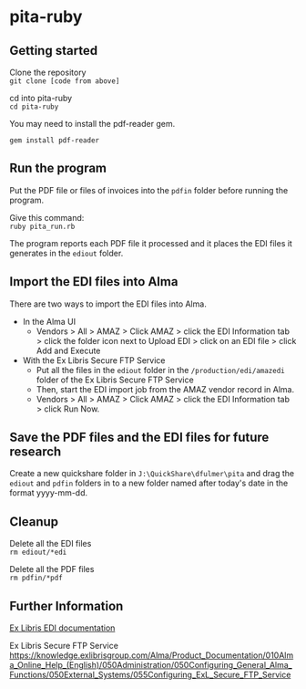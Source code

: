 # pita-ruby

## Getting started

Clone the repository  
```git clone [code from above]``` 

cd into pita-ruby  
```cd pita-ruby```

You may need to install the pdf-reader gem.

```gem install pdf-reader```

## Run the program
Put the PDF file or files of invoices into the `pdfin` folder before running the program.

Give this command:  
```ruby pita_run.rb```

The program reports each PDF file it processed and it places the EDI files it generates in the `ediout` folder.  
  
## Import the EDI files into Alma
There are two ways to import the EDI files into Alma.

* In the Alma UI
  * Vendors > All > AMAZ > Click AMAZ > click the EDI Information tab > click the folder icon next to Upload EDI > click on an EDI file > click Add and Execute
* With the Ex Libris Secure FTP Service
  * Put all the files in the `ediout` folder in the `/production/edi/amazedi` folder of the Ex Libris Secure FTP Service
  * Then, start the EDI import job from the AMAZ vendor record in Alma.
  * Vendors > All > AMAZ > Click AMAZ > click the EDI Information tab > click Run Now.
  
## Save the PDF files and the EDI files for future research
Create a new quickshare folder in `J:\QuickShare\dfulmer\pita` and drag the `ediout` and `pdfin` folders in to a new folder named after today's date in the format yyyy-mm-dd.

## Cleanup
Delete all the EDI files  
```rm ediout/*edi```

Delete all the PDF files  
```rm pdfin/*pdf```

## Further Information
[Ex Libris EDI documentation](https://knowledge.exlibrisgroup.com/Alma/Product_Documentation/010Alma_Online_Help_(English)/090Integrations_with_External_Systems/020Acquisitions/020Electronic_Data_Interchange_(EDI))

Ex Libris Secure FTP Service  
https://knowledge.exlibrisgroup.com/Alma/Product_Documentation/010Alma_Online_Help_(English)/050Administration/050Configuring_General_Alma_Functions/050External_Systems/055Configuring_ExL_Secure_FTP_Service